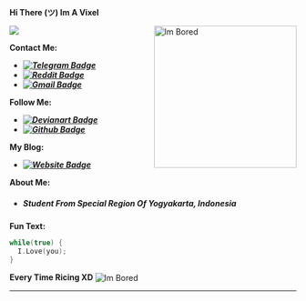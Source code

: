 ****Hi There (ツ) Im A Vixel****

<img src="https://contrib.rocks/image?repo=vcyzteen/vcyzteen" />

<img align="right" alt="Im Bored" height=250 src="https://github.com/vcyzteen/vcyzteen/blob/main/1620364799088.png" />

**Contact Me:**
* ***[![Telegram Badge](https://img.shields.io/badge/Chat%20on-Telegram-white.svg)](https://t.me/iocode)***
* ***[![Reddit Badge](https://img.shields.io/badge/Chat%20on-Reddit-white.svg)](https://www.reddit.com/user/vcyzteen/)***
* ***[![Gmail Badge](https://img.shields.io/badge/Chat%20on-Gmail-white.svg)](vcyzscape@gmail.com)***

**Follow Me:**
* ***[![Devianart Badge](https://img.shields.io/badge/Follow%20Me%20On-Devianart-white.svg)](https://www.deviantart.com/iocode)***
* ***[![Github Badge](https://img.shields.io/badge/Follow%20Me%20On-Github-white.svg)](https://github.com/vcyzteen)***

**My Blog:**
* ***[![Website Badge](https://img.shields.io/badge/Catch%20Me%20On-MyBlog-white.svg)](https://baka-pena.me)***

**About Me:**
* *<h5><b>Student From Special Region Of Yogyakarta, Indonesia</b></h5>*

**Fun Text:**
```c
while(true) {
  I.Love(you);
}
```

**Every Time Ricing XD**
<img align="center" alt="Im Bored" src="https://github.com/vcyzteen/vcyzteen/blob/main/IMG_20210511_035910.png" />

-------------------------
